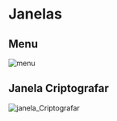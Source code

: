 # Janelas

## Menu

![menu](https://user-images.githubusercontent.com/79456742/189545766-1b79ddbf-9ac1-40fe-ac42-e1d916581160.png)

## Janela Criptografar

![janela_Criptografar](https://user-images.githubusercontent.com/79456742/189545868-cbb866a7-2f20-4dd7-98e5-498f022db01d.png)
